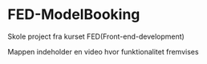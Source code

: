 # FED-ModelBooking

Skole project fra kurset FED(Front-end-development)

Mappen indeholder en video hvor funktionalitet fremvises 

